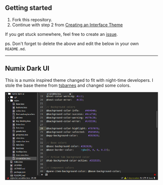 ## Getting started

1. Fork this repository.
2. Continue with step 2 from [Creating an Interface Theme](https://atom.io/docs/v1.0.17/hacking-atom-creating-a-theme#creating-an-interface-theme)

If you get stuck somewhere, feel free to create an [issue](https://github.com/atom-community/ui-theme-template/issues/new).

ps. Don't forget to delete the above and edit the below in your own `README.md`.


---


## Numix Dark UI

This is a numix inspired theme changed to fit with night-time developers.
I stole the base theme from [tsbarnes](https://github.com/tsbarnes/numix-ui) and changed some colors.

![A screenshot of your theme](numix-dark-ui-screen.png)
